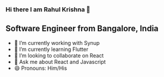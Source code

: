 ### Hi there I am Rahul Krishna 👋
## Software Engineer from Bangalore, India

<!--
**rahulakrishna/rahulakrishna** is a ✨ _special_ ✨ repository because its `README.md` (this file) appears on your GitHub profile.

Here are some ideas to get you started:
-->

- 🔭 I’m currently working with Synup
- 🌱 I’m currently learning Flutter
- 👯 I’m looking to collaborate on React
- 💬 Ask me about React and Javascript
- 😄 Pronouns: Him/His
